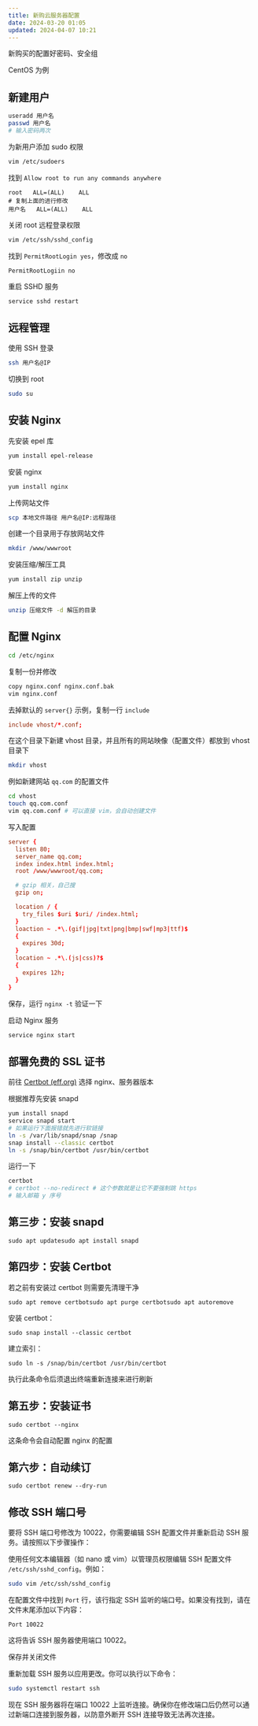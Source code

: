 ```yaml
---
title: 新购云服务器配置
date: 2024-03-20 01:05
updated: 2024-04-07 10:21
---
```


新购买的配置好密码、安全组

CentOS 为例

## 新建用户

```sh
useradd 用户名
passwd 用户名
# 输入密码两次
```

为新用户添加 sudo 权限

```sh
vim /etc/sudoers
```

找到 `Allow root to run any commands anywhere`

```
root   ALL=(ALL)    ALL
# 复制上面的进行修改
用户名   ALL=(ALL)    ALL
```

关闭 root 远程登录权限

```sh
vim /etc/ssh/sshd_config
```

找到 `PermitRootLogin yes`，修改成 `no`

```
PermitRootLogiin no
```

重启 SSHD 服务

```sh
service sshd restart
```

## 远程管理

使用 SSH 登录

```sh
ssh 用户名@IP
```

切换到 root

```sh
sudo su
```

## 安装 Nginx

先安装 epel 库

```sh
yum install epel-release
```

安装 nginx

```sh
yum install nginx
```

上传网站文件

```sh
scp 本地文件路径 用户名@IP:远程路径
```

创建一个目录用于存放网站文件

```sh
mkdir /www/wwwroot
```

安装压缩/解压工具

```sh
yum install zip unzip
```

解压上传的文件

```sh
unzip 压缩文件 -d 解压的目录
```

## 配置 Nginx

```sh
cd /etc/nginx
```

复制一份并修改

```sh
copy nginx.conf nginx.conf.bak
vim nginx.conf
```

去掉默认的 `server{}` 示例，复制一行 `include`

```conf
include vhost/*.conf;
```

在这个目录下新建 vhost 目录，并且所有的网站映像（配置文件）都放到 vhost 目录下

```sh
mkdir vhost
```

例如新建网站 `qq.com` 的配置文件

```sh
cd vhost
touch qq.com.conf
vim qq.com.conf # 可以直接 vim，会自动创建文件
```

写入配置

```conf
server {
  listen 80;
  server_name qq.com;
  index index.html index.html;
  root /www/wwwroot/qq.com;

  # gzip 相关，自己搜
  gzip on;

  location / {
    try_files $uri $uri/ /index.html;
  }
  loaction ~ .*\.(gif|jpg|txt|png|bmp|swf|mp3|ttf)$
  {
    expires 30d;
  }
  location ~ .*\.(js|css)?$
  {
    expires 12h;
  }
}
```

保存，运行 `nginx -t` 验证一下

启动 Nginx 服务

```sh
service nginx start
```

## 部署免费的 SSL 证书

前往 [Certbot (eff.org)](https://certbot.eff.org/) 选择 nginx、服务器版本

根据推荐先安装 snapd

```sh
yum install snapd
service snapd start
# 如果运行下面报错就先进行软链接
ln -s /var/lib/snapd/snap /snap
snap install --classic certbot
ln -s /snap/bin/certbot /usr/bin/certbot
```

运行一下

```sh
certbot
# certbot --no-redirect # 这个参数就是让它不要强制跳 https
# 输入邮箱 y 序号
```

## 第三步：安装 snapd

```
sudo apt updatesudo apt install snapd
```

## 第四步：安装 Certbot

若之前有安装过 certbot 则需要先清理干净

```
sudo apt remove certbotsudo apt purge certbotsudo apt autoremove
```

安装 certbot：

```
sudo snap install --classic certbot
```

建立索引：

```
sudo ln -s /snap/bin/certbot /usr/bin/certbot
```

执行此条命令后须退出终端重新连接来进行刷新

## 第五步：安装证书

```
sudo certbot --nginx
```

这条命令会自动配置 nginx 的配置

## 第六步：自动续订

```
sudo certbot renew --dry-run
```

## 修改 SSH 端口号

要将 SSH 端口号修改为 10022，你需要编辑 SSH 配置文件并重新启动 SSH 服务。请按照以下步骤操作：

使用任何文本编辑器（如 nano 或 vim）以管理员权限编辑 SSH 配置文件 `/etc/ssh/sshd_config`。例如：

```sh
sudo vim /etc/ssh/sshd_config
```

在配置文件中找到 `Port` 行，该行指定 SSH 监听的端口号。如果没有找到，请在文件末尾添加以下内容：

```
Port 10022
```

这将告诉 SSH 服务器使用端口 10022。

保存并关闭文件

重新加载 SSH 服务以应用更改。你可以执行以下命令：

```sh
sudo systemctl restart ssh
```

现在 SSH 服务器将在端口 10022 上监听连接。确保你在修改端口后仍然可以通过新端口连接到服务器，以防意外断开 SSH 连接导致无法再次连接。
